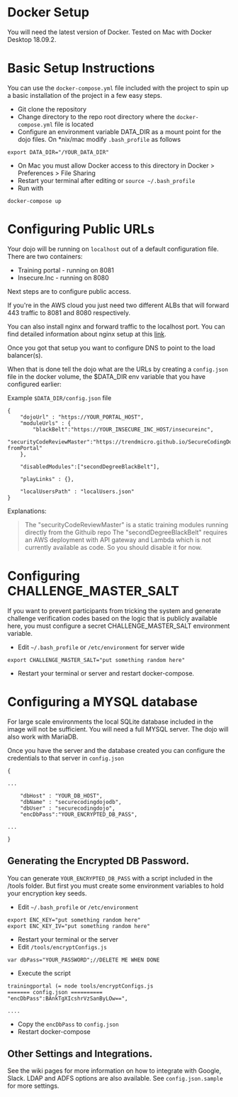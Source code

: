 # Docker Setup
You will need the latest version of Docker. Tested on Mac with Docker Desktop 18.09.2.

# Basic Setup Instructions
You can use the `docker-compose.yml` file included with the project to spin up a basic installation of the project in a few easy steps.

- Git clone the repository
- Change directory to the repo root directory where the `docker-compose.yml` file is located
- Configure an environment variable DATA_DIR as a mount point for the dojo files. On *nix/mac modify `.bash_profile` as follows
~~~~
export DATA_DIR="/YOUR_DATA_DIR"
~~~~
- On Mac you must allow Docker access to this directory in Docker > Preferences > File Sharing
- Restart your terminal after editing or `source ~/.bash_profile` 
- Run with
~~~~
docker-compose up
~~~~

# Configuring Public URLs
Your dojo will be running on `localhost` out of a default configuration file. 
There are two containers:
- Training portal - running on 8081
- Insecure.Inc - running on 8080

Next steps are to configure public access.

If you're in the AWS cloud you just need two different ALBs that will forward 443 traffic to 8081 and 8080 respectively.

You can also install nginx and forward traffic to the localhost port. You can find detailed information about nginx setup at this [link](https://github.com/trendmicro/SecureCodingDojo/wiki/Running-the-training-portal#install-nginx).

Once you got that setup you want to configure DNS to point to the load balancer(s).

When that is done tell the dojo what are the URLs by creating a `config.json` file in the docker volume, the $DATA_DIR env variable that you have configured earlier:

Example `$DATA_DIR/config.json` file
~~~~
{
    "dojoUrl" : "https://YOUR_PORTAL_HOST",
    "moduleUrls" : {
        "blackBelt":"https://YOUR_INSECURE_INC_HOST/insecureinc",
        "securityCodeReviewMaster":"https://trendmicro.github.io/SecureCodingDojo/codereview101/?fromPortal"
    },

    "disabledModules":["secondDegreeBlackBelt"],

    "playLinks" : {},

    "localUsersPath" : "localUsers.json"
}
~~~~
Explanations:
> The "securityCodeReviewMaster" is a static training modules running directly from the Githuib repo
> The "secondDegreeBlackBelt" requires an AWS deployment with API gateway and Lambda which is not currently available as code. So you should disable it for now.

# Configuring CHALLENGE_MASTER_SALT

If you want to prevent participants from tricking the system and generate challenge verification codes based on the logic that is publicly available here, you must configure a secret CHALLENGE_MASTER_SALT environment variable.

- Edit `~/.bash_profile` or `/etc/environment` for server wide
~~~~
export CHALLENGE_MASTER_SALT="put something random here"
~~~~
- Restart your terminal or server and restart docker-compose.

# Configuring a MYSQL database

For large scale environments the local SQLite database included in the image will not be sufficient. You will need a full MYSQL server. The dojo will also work with MariaDB.

Once you have the server and the database created you can configure the credentials to that server in `config.json`

~~~~
{

...

    "dbHost" : "YOUR_DB_HOST",
    "dbName" : "securecodingdojodb",
    "dbUser" : "securecodingdojo",
    "encDbPass":"YOUR_ENCRYPTED_DB_PASS",

...

}
~~~~

## Generating the Encrypted DB Password.

You can generate `YOUR_ENCRYPTED_DB_PASS` with a script included in the /tools folder. But first you must create some environment variables to hold your encryption key seeds.

- Edit `~/.bash_profile` or `/etc/environment`
~~~~
export ENC_KEY="put something random here"
export ENC_KEY_IV="put something random here"
~~~~
- Restart your terminal or the server
- Edit `/tools/encryptConfigs.js`
~~~~
var dbPass="YOUR_PASSWORD";//DELETE ME WHEN DONE
~~~~
- Execute the script
~~~~
trainingportal (= node tools/encryptConfigs.js 
======= config.json ==========
"encDbPass":BAnkTgXIcshrVzSanByLOw==",

....

~~~~
- Copy the `encDbPass` to `config.json`
- Restart docker-compose

## Other Settings and Integrations.

See the wiki pages for more information on how to integrate with Google, Slack.
LDAP and ADFS options are also available. See `config.json.sample` for more settings.



